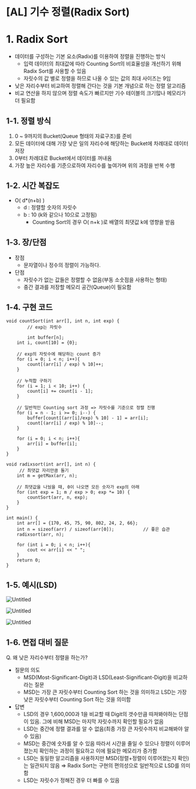 # [AL] 기수 정렬(Radix Sort)

# 1. Radix Sort

- 데이터를 구성하는 기본 요소(Radix)를 이용하여 정렬을 진행하는 방식
    - 입력 데이터의 최대값에 따라 Counting Sort의 비효율성을 개선하기 위해 Radix Sort를 사용할 수 있음
    - 자릿수의 값 별로 정렬을 하므로 나올 수 있는 값의 최대 사이즈는 9임
- 낮은 자리수부터 비교하여 정렬해 간다는 것을 기본 개념으로 하는 정렬 알고리즘
- 비교 연산을 하지 않으며 정렬 속도가 빠르지만 기수 테이블의 크기많나 메모리가 더 필요함

## 1-1. 정렬 방식

1. 0 ~ 9까지의 Bucket(Queue 형태의 자료구조)를 준비
2. 모든 데이터에 대해 가장 낮은 일의 자리수에 해당하는 Bucket에 차례대로 데이터 저장
3. 0부터 차례대로 Bucket에서 데이터를 꺼내옴
4. 가장 높은 자리수를 기준으로하여 자리수를 높여가며 위의 과정을 반복 수행

## 1-2. 시간 복잡도

- O( d*(n+b) )
    - d : 정렬할 숫자의 자릿수
    - b : 10 (k와 같으나 10으로 고정됨)
        - Counting Sort의 경우 O( n+k )로 배열의 최댓값 k에 영향을 받음

## 1-3. 장/단점

- 장점
    - 문자열이나 정수의 정렬이 가능하다.
- 단점
    - 자릿수가 없는 값들은 정렬할 수 없음(부동 소숫점을 사용하는 형태)
    - 중간 결과를 저장할 메모리 공간(Queue)이 필요함

## 1-4. 구현 코드

```
void countSort(int arr[], int n, int exp) {
		// exp는 자릿수

		int buffer[n];
    int i, count[10] = {0};

    // exp의 자릿수에 해당하는 count 증가
    for (i = 0; i < n; i++){
        count[(arr[i] / exp) % 10]++;
    }

    // 누적합 구하기
    for (i = 1; i < 10; i++) {
        count[i] += count[i - 1];
    }

    // 일반적인 Counting sort 과정 => 자릿수를 기준으로 정렬 진행
    for (i = n - 1; i >= 0; i--) {
        buffer[count[(arr[i]/exp) % 10] - 1] = arr[i];
        count[(arr[i] / exp) % 10]--;
    }

    for (i = 0; i < n; i++){
        arr[i] = buffer[i];
    }
}

void radixsort(int arr[], int n) {
     // 최댓값 자리만큼 돌기
    int m = getMax(arr, n);

    // 최댓값을 나눴을 때, 0이 나오면 모든 숫자가 exp의 아래
    for (int exp = 1; m / exp > 0; exp *= 10) {
        countSort(arr, n, exp);
    }
}

int main() {
    int arr[] = {170, 45, 75, 90, 802, 24, 2, 66};
    int n = sizeof(arr) / sizeof(arr[0]);			// 좋은 습관
    radixsort(arr, n);

    for (int i = 0; i < n; i++){
        cout << arr[i] << " ";
    }
    return 0;
}
```

## 1-5. 예시(LSD)

![Untitled](%5BAL%5D%20%E1%84%80%E1%85%B5%E1%84%89%E1%85%AE%20%20f7350/Untitled.png)

![Untitled](%5BAL%5D%20%E1%84%80%E1%85%B5%E1%84%89%E1%85%AE%20%20f7350/Untitled%201.png)

![Untitled](%5BAL%5D%20%E1%84%80%E1%85%B5%E1%84%89%E1%85%AE%20%20f7350/Untitled%202.png)

## 1-6. 면접 대비 질문

Q. 왜 낮은 자리수부터 정렬을 하는가?

- 질문의 의도
    - MSD(Most-Significant-Digit)과 LSD(Least-Significant-Digit)을 비교하라는 질문
    - MSD는 가장 큰 자릿수부터 Counting Sort 하는 것을 의미하고 LSD는 가장 낮은 자릿수부터 Counting Sort 하는 것을 의미함
- 답변
    - LSD의 경우 1,600,000과 1을 비교할 때 Digit의 갯수만큼 따져봐야하는 단점이 있음. 그에 비해 MSD는 마지막 자릿수까지 확인할 필요가 없음
    - LSD는 중간에 정렬 결과를 알 수 없음(최종 가장 큰 자릿수까지 비교해봐야 알수 있음)
    - MSD는 중간에 숫자를 알 수 있음 따라서 시간을 줄일 수 있으나 정렬이 이루어졌는지 확인하는 과정이 필요하고 이에 필요한 메모리가 증가함
    - LSD는 동일한 알고리즘을 사용하지만 MSD(정렬+정렬이 이루어졌는지 확인)는 일관되지 않음 ⇒ Radix Sort는 구현의 편의성으로 일반적으로 LSD를 의미함
    - LSD는 자릿수가 정해진 경우 더 빠를 수 있음